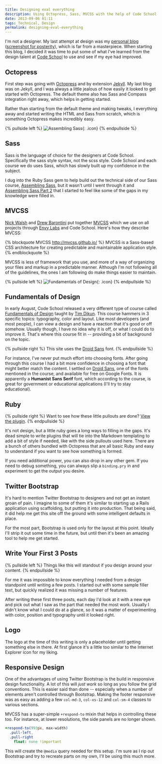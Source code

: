 ```yaml
---
title: Designing eval everything
description: Using Octopress, Sass, MVCSS with the help of Code School courses to design eval everything.
date: 2013-09-06 01:11
tags: Technical, Design
permalink: designing-eval-everything
---
```


I'm not a designer. My last attempt at design was my [personal blog][] ([screenshot for posterity][]), which is far from a masterpiece. When starting this blog, I decided it was time to put some of what I've learned from the design talent at [Code School][] to use and see if my eye had improved.

## Octopress

First step was going with [Octopress][] and by extension [Jekyll][]. My last blog was on Jekyll, and I was always a little jealous of how easily it looked to get started with Octopress. The default theme also has Sass and Compass integration right away, which helps in getting started.

Rather than starting from the default theme and making tweaks, I everything away and started writing the HTML and Sass from scratch, which is something Octopress makes incredibly easy.


{% pullside left %}
![Assembling Sass](/images/posts/designing-eval-everything/sass.png){: .icon}
{% endpullside %}

## Sass

Sass is the language of choice for the designers at Code School. Specifically the sass style syntax, not the scss style. Code School and each course we do uses Sass, which has slowly built up my confidence in the subject.

I dug into the Ruby Sass gem to help build out the technical side of our Sass course, [Assembling Sass][], but it wasn't until I went through it and [Assembling Sass Part 2][] that I started to feel like some of the gaps in my knowledge were filled in.

## MVCSS

[Nick Walsh][] and [Drew Barontini][] put together [MVCSS][] which we use on all projects through [Envy Labs][] and Code School. Here's how they describe MVCSS:

{% blockquote MVCSS http://mvcss.github.io/ %}
MVCSS is a Sass-based CSS architecture for creating predictable and maintainable application style.
{% endblockquote %}

MVCSS is less of framework that you use, and more of a way of organizing your files and markup in a predictable manner. Although I'm not following all of the guidelines, the ones I am following do make things easier to maintain.

{% pullside left %}
![Fundamentals of Design](/images/posts/designing-eval-everything/design.png){: .icon}
{% endpullside %}

## Fundamentals of Design

In early August, Code School released a very different type of course called [Fundamentals of Design][] taught by [Tim Dikun][]. This course hammers in 3 specific topics: typography, color and layout. Like most developers (and most people), I can view a design and have a reaction that it's good or off somehow. Usually though, I have no idea why it is off, or what I could do to improve it. That's where this course fit in -- providing a bit of background on the topic.

{% pullside right %}
This site uses the [Droid Sans](http://www.google.com/fonts/specimen/Droid+Sans) font.
{% endpullside %}

For instance, I've never put much effort into choosing fonts. After going through this course I had a bit more confidence in choosing a font that might better match the content. I settled on [Droid Sans], one of the fonts mentioned in the course, and available for free on Google Fonts. It is apparently a **Humanist Sans Serif** font, which according to the course, is great for government or educational applications (I'll try to stay educational).

## Ruby

{% pullside right %}
Want to see how these little pullouts are done? [View the plugin](https://github.com/adamfortuna/evaleverything.com/blob/source/plugins/pullside.rb).
{% endpullside %}

It's not design, but a little ruby goes a long ways to filling in the gaps. It's dead simple to write plugins that will tie into the Markdown templating to add a bit of style if needed, like with the side pullouts used here. There are a bunch of others bundled with Octopress that are all basic Ruby and easy to understand if you want to see how something is formed.

If you need additional power, you can also drop in any other gem. If you need to debug something, you can always slip a `binding.pry` in and experiment to get the output you desire.

## Twitter Bootstrap

It's hard to mention Twitter Bootstrap to designers and not get an instant groan of pain. I imagine to some of them it's similar to starting up a Rails application using scaffolding, but putting it into production. That being said, it did help me get this site off the ground with some intelligent defaults in place.

For the most part, Bootstrap is used only for the layout at this point. Ideally I'll strip it out some time in the future, but until then it's been an amazing tool to help me get started.


## Write Your First 3 Posts

{% pullside left %}
Things like this will standout if you design around your content.
{% endpullside %}

For me it was impossible to know everything I needed from a design standpoint until writing a few posts. I started out with some sample filler text, but quickly realized it was missing a number of features.

After writing these first three posts, each day I'd look at it with a new eye and pick out what I saw as the part that needed the most work. Usually I didn't know what I could do at a glance, so it was a matter of experimenting with color, position and typography until it looked right.

## Logo

The logo at the time of this writing is only a placeholder until getting something else in there. At first glance it's a little too similar to the Internet Explorer icon for my liking.

## Responsive Design

One of the advantages of using Twitter Bootstrap is the build in responsive design functionality. A lot of this will _just work_ so long as you follow the grid conventions. This is easier said than done -- especially when a number of elements aren't controlled through Bootstrap. Making the footer responsive was as easy as adding a few `col-md-3`, `col-xs-12` and `col-sm-4` classes to various sections.

MVCSS has a super-simple `+respond-to` mixin that helps in controlling these too. For instance, at lower resolutions, the side panels are no longer shown.

```sass
+respond-to(993px, max-width)
  .pull-left,
  .pull-right
    float: none !important
```

This will create the `@media` query needed for this setup. I'm sure as I rip out Bootstrap and try to recreate parts on my own, I'll be using this much more.


[personal blog]:http://blog.adamfortuna.com/
[screenshot for posterity]:/images/posts/designing-eval-everything/blog-adamfortuna-com.png
[Code School]:http://codeschool.com
[Octopress]: http://octopress.org/
[Jekyll]:http://github.com/mojombo/jekyll
[Assembling Sass]: http://www.codeschool.com/courses/assembling-sass
[Assembling Sass Part 2]: http://www.codeschool.com/courses/assembling-sass-part-2
[MVCSS]: http://mvcss.github.io/
[Nick Walsh]: http://nick-walsh.com/
[Drew Barontini]: http://drewbarontini.com/
[Envy Labs]: http://envylabs.com/
[View the plugin]: https://github.com/adamfortuna/evaleverything.com/blob/source/plugins/pullside.rb
[Fundamentals of Design]: http://www.codeschool.com/courses/fundamentals-of-design
[Tim Dikun]: http://timdikun.com
[Droid Sans]: http://www.google.com/fonts/specimen/Droid+Sans
